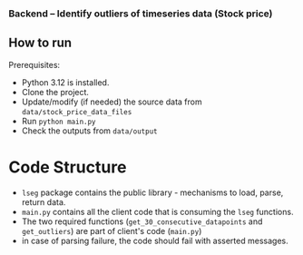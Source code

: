 ### Backend – Identify outliers of timeseries data (Stock price)
## How to run
Prerequisites:
* Python 3.12 is installed.
* Clone the project.
* Update/modify (if needed) the source data from <code>data/stock_price_data_files</code>
* Run <code>python main.py</code>
* Check the outputs from <code>data/output</code>
# Code Structure
* <code>lseg</code> package contains the public library - mechanisms to load, parse, return data.
* <code>main.py</code> contains all the client code that is consuming the <code>lseg</code> functions.
* The two required functions (<code>get_30_consecutive_datapoints</code> and <code>get_outliers</code>)
are part of client's code (<code>main.py</code>)
* in case of parsing failure, the code should fail with asserted messages.